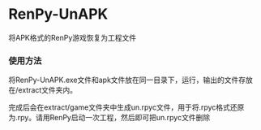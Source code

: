 # RenPy-UnAPK
将APK格式的RenPy游戏恢复为工程文件

### 使用方法

将RenPy-UnAPK.exe文件和apk文件放在同一目录下，运行，输出的文件存放在/extract文件夹内。

完成后会在extract/game文件夹中生成un.rpyc文件，用于将.rpyc格式还原为.rpy。请用RenPy启动一次工程，然后即可把un.rpyc文件删除
